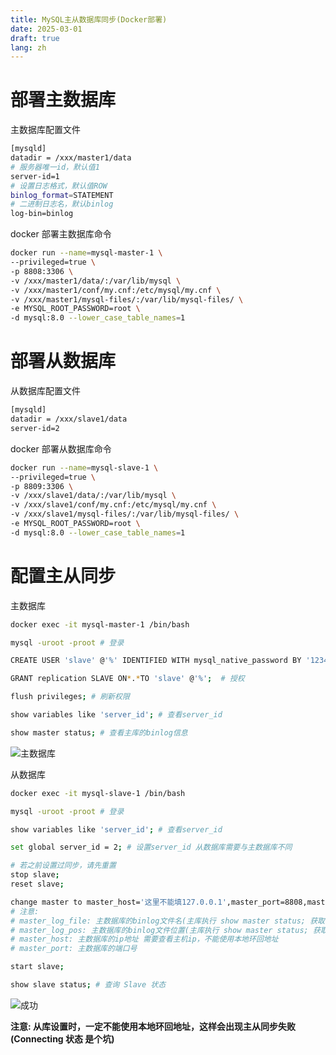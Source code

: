 ```yaml
---
title: MySQL主从数据库同步(Docker部署)
date: 2025-03-01
draft: true
lang: zh
---
```


# 部署主数据库

主数据库配置文件

```bash
[mysqld]
datadir = /xxx/master1/data
# 服务器唯一id，默认值1
server-id=1
# 设置日志格式，默认值ROW
binlog_format=STATEMENT
# 二进制日志名，默认binlog
log-bin=binlog
```

docker 部署主数据库命令

```bash
docker run --name=mysql-master-1 \
--privileged=true \
-p 8808:3306 \
-v /xxx/master1/data/:/var/lib/mysql \
-v /xxx/master1/conf/my.cnf:/etc/mysql/my.cnf \
-v /xxx/master1/mysql-files/:/var/lib/mysql-files/ \
-e MYSQL_ROOT_PASSWORD=root \
-d mysql:8.0 --lower_case_table_names=1
```

# 部署从数据库

从数据库配置文件

```bash
[mysqld]
datadir = /xxx/slave1/data
server-id=2
```

docker 部署从数据库命令

```bash
docker run --name=mysql-slave-1 \
--privileged=true \
-p 8809:3306 \
-v /xxx/slave1/data/:/var/lib/mysql \
-v /xxx/slave1/conf/my.cnf:/etc/mysql/my.cnf \
-v /xxx/slave1/mysql-files/:/var/lib/mysql-files/ \
-e MYSQL_ROOT_PASSWORD=root \
-d mysql:8.0 --lower_case_table_names=1
```

# 配置主从同步

主数据库

```bash
docker exec -it mysql-master-1 /bin/bash

mysql -uroot -proot # 登录

CREATE USER 'slave' @'%' IDENTIFIED WITH mysql_native_password BY '123456'; # 创建用户

GRANT replication SLAVE ON*.*TO 'slave' @'%';  # 授权

flush privileges; # 刷新权限

show variables like 'server_id'; # 查看server_id

show master status; # 查看主库的binlog信息
```
![主数据库]('/public/images/blog/mysql-sync/master.png')


从数据库

```bash
docker exec -it mysql-slave-1 /bin/bash

mysql -uroot -proot # 登录

show variables like 'server_id'; # 查看server_id

set global server_id = 2; # 设置server_id 从数据库需要与主数据库不同

# 若之前设置过同步，请先重置
stop slave;
reset slave;

change master to master_host='这里不能填127.0.0.1',master_port=8808,master_user='slave',master_password='123456',master_log_file='binlog.000001',master_log_pos=801; # 设置主数据库
# 注意:
# master_log_file: 主数据库的binlog文件名(主库执行 show master status; 获取 )
# master_log_pos: 主数据库的binlog文件位置(主库执行 show master status; 获取 )
# master_host: 主数据库的ip地址 需要查看主机ip，不能使用本地环回地址
# master_port: 主数据库的端口号

start slave;

show slave status; # 查询 Slave 状态
```

![成功]('/public/images/blog/mysql-sync/success.png')

**注意: 从库设置时，一定不能使用本地环回地址，这样会出现主从同步失败(Connecting 状态 是个坑)**